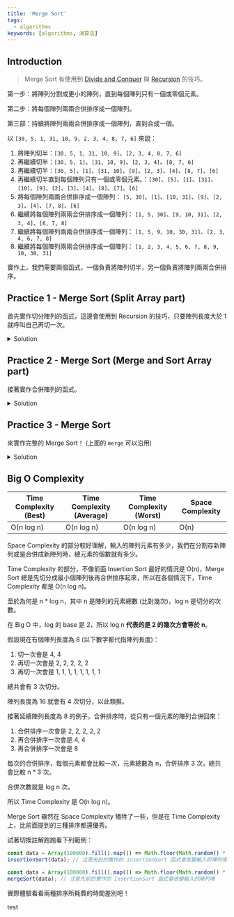 ```yaml
---
title: 'Merge Sort'
tags:
  - algorithms
keywords: [algorithms, 演算法]
---
```


## Introduction

> Merge Sort 有使用到 [Divide and Conquer](./08-divide-and-conquer.md) 與 [Recursion](./09-recursion.md) 的技巧。

第一步：將陣列分割成更小的陣列，直到每個陣列只有一個或零個元素。

第二步：將每個陣列兩兩合併排序成一個陣列。

第三部：持續將陣列兩兩合併排序成一個陣列，直到合成一個。

以 `[30, 5, 1, 31, 10, 9, 2, 3, 4, 8, 7, 6]` 來說：

1. 將陣列切半：`[30, 5, 1, 31, 10, 9]`、`[2, 3, 4, 8, 7, 6]`
2. 再繼續切半：`[30, 5, 1]`、`[31, 10, 9]`、`[2, 3, 4]`、`[8, 7, 6]`
3. 再繼續切半：`[30, 5]`、`[1]`、`[31, 10]`、`[9]`、`[2, 3]`、`[4]`、`[8, 7]`、`[6]`
4. 再繼續切半直到每個陣列只有一個或零個元素。：`[30]`、`[5]`、`[1]`、`[31]`、`[10]`、`[9]`、`[2]`、`[3]`、`[4]`、`[8]`、`[7]`、`[6]`
5. 將每個陣列兩兩合併排序成一個陣列： `[5, 30]`、`[1]`、`[10, 31]`、`[9]`、`[2, 3]`、`[4]`、`[7, 8]`、`[6]`
6. 繼續將每個陣列兩兩合併排序成一個陣列： `[1, 5, 30]`、`[9, 10, 31]`、`[2, 3, 4]`、`[6, 7, 8]`
7. 繼續將每個陣列兩兩合併排序成一個陣列： `[1, 5, 9, 10, 30, 31]`、`[2, 3, 4, 6, 7, 8]`
8. 繼續將每個陣列兩兩合併排序成一個陣列： `[1, 2, 3, 4, 5, 6, 7, 8, 9, 10, 30, 31]`

實作上，我們需要兩個函式，一個負責將陣列切半，另一個負責將陣列兩兩合併排序。

## Practice 1 - Merge Sort (Split Array part)

首先實作切分陣列的函式，這邊會使用到 Recursion 的技巧，只要陣列長度大於 1 就呼叫自己再切一次。

<details>
  <summary>Solution</summary>

  ```js
  function splitArray(arr) {
    if (arr.length <= 1) {
      return arr;
    }

    const mid = Math.floor(arr.length / 2);
    const left = arr.slice(0, mid);
    const right = arr.slice(mid);

    return [splitArray(left), splitArray(right)];
  }
  ```

  用上面範例陣列輸入之後所得的結果會是：
  
  `[[[[30],[[5],[1]]],[[31],[[10],[9]]]],[[[2],[[3],[4]]],[[8],[[7],[6]]]]]`
</details>

## Practice 2 - Merge Sort (Merge and Sort Array part)

接著實作合併陣列的函式。

<details>
  <summary>Solution</summary>

  ```js
  function merge(array1, array2){
    let i = 0, j = 0, newArray = [];
    // 這邊謹記，我們是從只有一個或零個元素的陣列開始合併，所以每次執行這個函式所拿到的兩個陣列各自都會是排序過後的
    // 其中一方陣列已經空了，就直接把另一方陣列的元素加入新陣列
    // 假設左方陣列空了，右方還有，就代表右方剩下的數字都比左方大，所以直接加入新陣列
    while (i < array1.length && j < array2.length) {
      if (array1[i] === array2[j]) {
        newArray.push(array1[i], array2[j]);
        i++;
        j++;
      } else if (array1[i] > array2[j]) {
        newArray.push(array2[j])
        j++;
      } else {
        newArray.push(array1[i])
        i++;
      }
    }
    if (i < array1.length) {
      newArray.push(...array1.slice(i));
    } else if (j < array2.length) {
      newArray.push(...array2.slice(j));
    }
    return newArray;
  }
  ```

  以上是比較白話的寫法，以下精簡版本：

  ```js
  function merge(left, right) {
    const result = [];
    while (left.length && right.length) {
      if (left[0] < right[0]) {
        result.push(left.shift());
      } else {
        result.push(right.shift());
      }
    }
    return [...result, ...left, ...right];
  }
  ```
</details>

## Practice 3 - Merge Sort

來實作完整的 Merge Sort！ (上面的 `merge` 可以沿用)

<details>
  <summary>Solution</summary>

  ```js
  function mergeSort(arr) {
    if (arr.length <= 1) {
      return arr;
    }

    const mid = Math.floor(arr.length / 2);
    const left = arr.slice(0, mid)
    const right = arr.slice(mid)

    return merge(mergeSort(left), mergeSort(right));
  }
  ```

  這邊用到 Recursion 的技巧類似於 [費氏數列這題](./09-recursion.md#practice-3---fibonacci)
</details>

## Big O Complexity

| Time Complexity (Best) | Time Complexity (Average) | Time Complexity (Worst) | Space Complexity |
|---|---|---|---|
| O(n log n) | O(n log n) | O(n log n) | O(n) |

Space Complexity 的部分較好理解，輸入的陣列元素有多少，我們在分割存新陣列或是合併成新陣列時，總元素的個數就有多少。

Time Complexity 的部分，不像前面 Insertion Sort 最好的情況是 O(n)，Merge Sort 總是先切分成最小個陣列後再合併排序起來，所以在各個情況下，Time Complexity 都是 O(n log n)。

至於為何是 n * log n，其中 n 是陣列的元素總數 (比對幾次)，log n 是切分的次數。

在 Big O 中，log 的 base 是 2，所以 log n **代表的是 2 的幾次方會等於 n**。

假設現在有個陣列長度為 8 (以下數字都代指陣列長度)：
1. 切一次會是 4, 4
2. 再切一次會是 2, 2, 2, 2, 2
3. 再切一次會是 1, 1, 1, 1, 1, 1, 1, 1

總共會有 3 次切分。

陣列長度為 16 就會有 4 次切分，以此類推。

接著延續陣列長度為 8 的例子，合併排序時，從只有一個元素的陣列合併回來：
1. 合併排序一次會是 2, 2, 2, 2, 2
2. 再合併排序一次會是 4, 4
3. 再合併排序一次會是 8

每次的合併排序，每個元素都會比較一次，元素總數為 n，合併排序 3 次，總共會比較 n * 3 次。

合併次數就是 log n 次。

所以 Time Complexity 是 O(n log n)。

Merge Sort 雖然在 Space Complexity 犧牲了一些，但是在 Time Complexity 上，比前面提到的三種排序都還優秀。

試著切換註解跑跑看下列範例：

```js
const data = Array(100000).fill().map(() => Math.floor(Math.random() * 100000));
insertionSort(data); // 注意先前的實作的 insertionSort 函式會改變輸入的陣列噢
```

```js
const data = Array(100000).fill().map(() => Math.floor(Math.random() * 100000));
mergeSort(data); // 注意先前的實作的 insertionSort 函式會改變輸入的陣列噢
```

實際體驗看看兩種排序所耗費的時間差別吧！

test